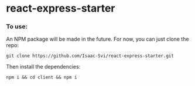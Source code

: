 # react-express-starter

### To use:

An NPM package will be made in the future. For now, you can just clone the repo:

    git clone https://github.com/Isaac-Svi/react-express-starter.git

Then install the dependencies:

    npm i && cd client && npm i
